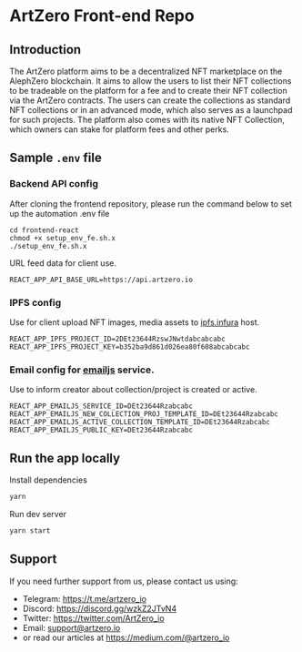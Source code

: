 # ArtZero Front-end Repo

## Introduction

The ArtZero platform aims to be a decentralized NFT marketplace on the AlephZero blockchain. It aims to allow the users to list their NFT collections to be tradeable on the platform for a fee and to create their NFT collection via the ArtZero contracts. The users can create the collections as standard NFT collections or in an advanced mode, which also serves as a launchpad for such projects. The platform also comes with its native NFT Collection, which owners can stake for platform fees and other perks.

## Sample `.env` file

### Backend API config

After cloning the frontend repository, please run the command below to set up the automation .env file
```shell
cd frontend-react
chmod +x setup_env_fe.sh.x
./setup_env_fe.sh.x
```
URL feed data for client use.

```
REACT_APP_API_BASE_URL=https://api.artzero.io
```

### IPFS config

Use for client upload NFT images, media assets to [ipfs.infura](ipfs.infura.io) host.

```
REACT_APP_IPFS_PROJECT_ID=2DEt23644RzswJNwtdabcabcabc
REACT_APP_IPFS_PROJECT_KEY=b352ba9d861d026ea80f608abcabcabc
```

### Email config for [emailjs](https://www.emailjs.com/) service.

Use to inform creator about collection/project is created or active.

```
REACT_APP_EMAILJS_SERVICE_ID=DEt23644Rzabcabc
REACT_APP_EMAILJS_NEW_COLLECTION_PROJ_TEMPLATE_ID=DEt23644Rzabcabc
REACT_APP_EMAILJS_ACTIVE_COLLECTION_TEMPLATE_ID=DEt23644Rzabcabc
REACT_APP_EMAILJS_PUBLIC_KEY=DEt23644Rzabcabc
```

## Run the app locally

Install dependencies

```bash
yarn
```

Run dev server

```bash
yarn start
```

## Support

If you need further support from us, please contact us using:

- Telegram: https://t.me/artzero_io
- Discord: https://discord.gg/wzkZ2JTvN4
- Twitter: https://twitter.com/ArtZero_io
- Email: support@artzero.io
- or read our articles at https://medium.com/@artzero_io

